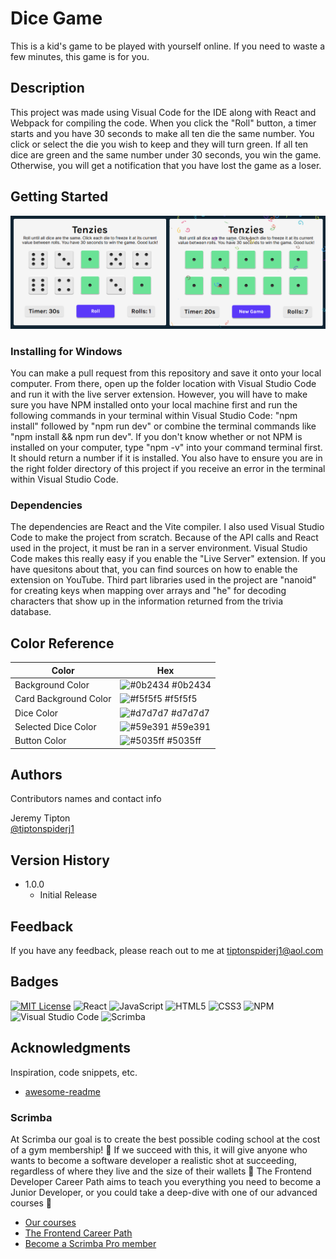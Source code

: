 # Dice Game
This is a kid's game to be played with yourself online.  If you need to waste a few minutes, this game is for you.

## Description

This project was made using Visual Code for the IDE along with React and Webpack for compiling the code. When you click the "Roll" button, a timer starts and you have 30 seconds to make all ten die the same number.  You click or select the die you wish to keep and they will turn green. If all ten dice are green and the same number under 30 seconds, you win the game.  Otherwise, you will get a notification that you have lost the game as a loser.


## Getting Started

[![application images](https://github.com/tiptonspiderj/Dice-Game/blob/main/images/Screenshot.png)](https://tiptonspiderj1-dice-game.netlify.app/)

### Installing for Windows

You can make a pull request from this repository and save it onto your local computer.  From there, open up the folder location with Visual Studio Code and run it with the live server extension.  However, you will have to make sure you have NPM installed onto your local machine first and run the following commands in your terminal within Visual Studio Code: "npm install" followed by "npm run dev"  or combine the terminal commands like "npm install && npm run dev".  If you don't know whether or not NPM is installed on your computer, type "npm -v" into your command terminal first.  It should return a number if it is installed.  You also have to ensure you are in the right folder directory of this project if you receive an error in the terminal within Visual Studio Code.

### Dependencies

The dependencies are React and the Vite compiler.  I also used Visual Studio Code to make the project from scratch.  Because of the API calls and React used in the project, it must be ran in a server environment.  Visual Studio Code makes this really easy if you enable the "Live Server" extension.  If you have quesitons about that, you can find sources on how to enable the extension on YouTube.  Third part libraries used in the project are "nanoid" for creating keys when mapping over arrays and "he" for decoding characters that show up in the information returned from the trivia database.

## Color Reference

| Color             | Hex                                                                |
| ----------------- | ------------------------------------------------------------------ |
| Background Color | ![#0b2434](https://via.placeholder.com/10/0b2434?text=+) #0b2434 |
| Card Background Color | ![#f5f5f5](https://via.placeholder.com/10/f5f5f5?text) #f5f5f5 |
| Dice Color | ![#d7d7d7](https://via.placeholder.com/10/d7d7d7=+) #d7d7d7 |
| Selected Dice Color | ![#59e391](https://via.placeholder.com/10/59e391=+) #59e391 |
| Button Color | ![#5035ff](https://via.placeholder.com/10/5035ff?text=+) #5035ff |


## Authors

Contributors names and contact info

Jeremy Tipton  
[@tiptonspiderj1](https://tiptonspiderj1.com)

## Version History

* 1.0.0
    * Initial Release

## Feedback

If you have any feedback, please reach out to me at <tiptonspiderj1@aol.com>

## Badges

[![MIT License](https://img.shields.io/badge/License-MIT-green.svg)](https://choosealicense.com/licenses/mit/)
![React](https://img.shields.io/badge/react-%2320232a.svg?style=for-the-badge&logo=react&logoColor=%2361DAFB)
![JavaScript](https://img.shields.io/badge/javascript-%23323330.svg?style=for-the-badge&logo=javascript&logoColor=%23F7DF1E)
![HTML5](https://img.shields.io/badge/html5-%23E34F26.svg?style=for-the-badge&logo=html5&logoColor=white)
![CSS3](https://img.shields.io/badge/css3-%231572B6.svg?style=for-the-badge&logo=css3&logoColor=white)
![NPM](https://img.shields.io/badge/NPM-%23CB3837.svg?style=for-the-badge&logo=npm&logoColor=white)
![Visual Studio Code](https://img.shields.io/badge/Visual%20Studio%20Code-0078d7.svg?style=for-the-badge&logo=visual-studio-code&logoColor=white)
![Scrimba](https://img.shields.io/badge/scrimba-2B283A?style=for-the-badge&logo=scrimba&logoColor=white)

## Acknowledgments

Inspiration, code snippets, etc.
* [awesome-readme](https://github.com/matiassingers/awesome-readme)

### Scrimba

At Scrimba our goal is to create the best possible coding school at the cost of a gym membership! 💜
If we succeed with this, it will give anyone who wants to become a software developer a realistic shot at succeeding, regardless of where they live and the size of their wallets 🎉
The Frontend Developer Career Path aims to teach you everything you need to become a Junior Developer, or you could take a deep-dive with one of our advanced courses 🚀

- [Our courses](https://scrimba.com/allcourses)
- [The Frontend Career Path](https://scrimba.com/learn/frontend)
- [Become a Scrimba Pro member](https://scrimba.com/pricing)
